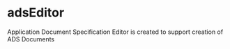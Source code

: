 # adsEditor
Application Document Specification Editor is created to support creation of ADS Documents
